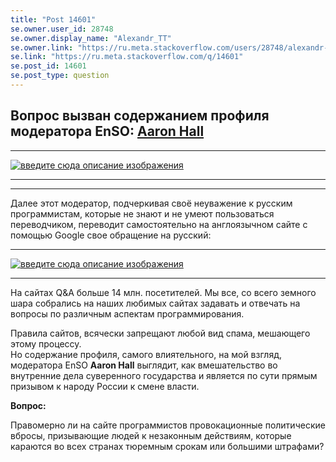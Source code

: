 ```yaml
---
title: "Post 14601"
se.owner.user_id: 28748
se.owner.display_name: "Alexandr_TT"
se.owner.link: "https://ru.meta.stackoverflow.com/users/28748/alexandr-tt"
se.link: "https://ru.meta.stackoverflow.com/q/14601"
se.post_id: 14601
se.post_type: question
---
```

<h2>Вопрос вызван  содержанием профиля модератора EnSO: <a href="https://stackoverflow.com/users/541136/aaron-hall">Aaron Hall</a></h2>
<hr>
<p><a href="https://i.sstatic.net/2P6jOxM6.png" rel="nofollow noreferrer"><img src="https://i.sstatic.net/2P6jOxM6.png" alt="введите сюда описание изображения" /></a></p>
<hr><hr>
Далее этот модератор, подчеркивая своё неуважение к русским программистам, которые не знают и не умеют пользоваться переводчиком, переводит самостоятельно на англоязычном сайте с помощью Google свое обращение на русский:    
<hr>
<p><a href="https://i.sstatic.net/Z4G7P5qm.png" rel="nofollow noreferrer"><img src="https://i.sstatic.net/Z4G7P5qm.png" alt="введите сюда описание изображения" /></a></p>
<hr>
На сайтах Q&A больше 14 млн. посетителей.     
Мы все, со всего земного шара собрались на наших любимых сайтах задавать и отвечать на вопросы по различным аспектам программирования.     
     
Правила сайтов, всячески запрещают любой вид спама, мешающего этому процессу.         
Но содержание профиля, самого влиятельного, на мой взгляд, модератора EnSO  **Aaron Hall** выглядит, как вмешательство во внутренние дела суверенного государства и является по сути прямым призывом к народу России к смене власти. 
<p><strong>Вопрос:</strong></p>
<p>Правомерно ли на сайте программистов провокационные политические вбросы, призывающие людей к незаконным действиям, которые караются во всех странах тюремным срокам или  большими штрафами?</p>

